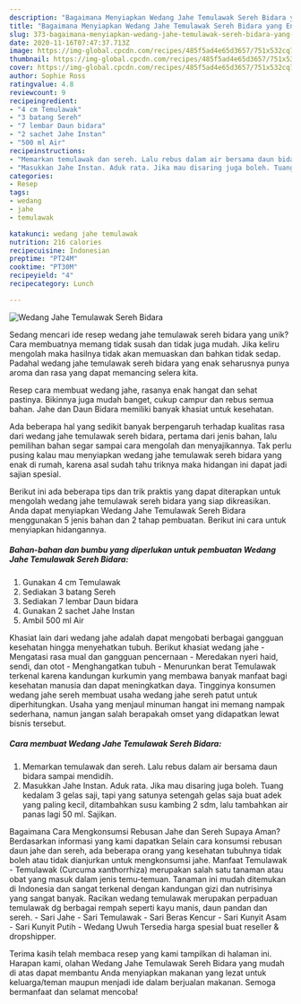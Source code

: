 ```yaml
---
description: "Bagaimana Menyiapkan Wedang Jahe Temulawak Sereh Bidara yang Enak"
title: "Bagaimana Menyiapkan Wedang Jahe Temulawak Sereh Bidara yang Enak"
slug: 373-bagaimana-menyiapkan-wedang-jahe-temulawak-sereh-bidara-yang-enak
date: 2020-11-16T07:47:37.713Z
image: https://img-global.cpcdn.com/recipes/485f5ad4e65d3657/751x532cq70/wedang-jahe-temulawak-sereh-bidara-foto-resep-utama.jpg
thumbnail: https://img-global.cpcdn.com/recipes/485f5ad4e65d3657/751x532cq70/wedang-jahe-temulawak-sereh-bidara-foto-resep-utama.jpg
cover: https://img-global.cpcdn.com/recipes/485f5ad4e65d3657/751x532cq70/wedang-jahe-temulawak-sereh-bidara-foto-resep-utama.jpg
author: Sophie Ross
ratingvalue: 4.8
reviewcount: 9
recipeingredient:
- "4 cm Temulawak"
- "3 batang Sereh"
- "7 lembar Daun bidara"
- "2 sachet Jahe Instan"
- "500 ml Air"
recipeinstructions:
- "Memarkan temulawak dan sereh. Lalu rebus dalam air bersama daun bidara sampai mendidih."
- "Masukkan Jahe Instan. Aduk rata. Jika mau disaring juga boleh. Tuang kedalam 3 gelas saji, tapi yang satunya setengah gelas saja buat adek yang paling kecil, ditambahkan susu kambing 2 sdm, lalu tambahkan air panas lagi 50 ml. Sajikan."
categories:
- Resep
tags:
- wedang
- jahe
- temulawak

katakunci: wedang jahe temulawak 
nutrition: 216 calories
recipecuisine: Indonesian
preptime: "PT24M"
cooktime: "PT30M"
recipeyield: "4"
recipecategory: Lunch

---
```



![Wedang Jahe Temulawak Sereh Bidara](https://img-global.cpcdn.com/recipes/485f5ad4e65d3657/751x532cq70/wedang-jahe-temulawak-sereh-bidara-foto-resep-utama.jpg)

Sedang mencari ide resep wedang jahe temulawak sereh bidara yang unik? Cara membuatnya memang tidak susah dan tidak juga mudah. Jika keliru mengolah maka hasilnya tidak akan memuaskan dan bahkan tidak sedap. Padahal wedang jahe temulawak sereh bidara yang enak seharusnya punya aroma dan rasa yang dapat memancing selera kita.

Resep cara membuat wedang jahe, rasanya enak hangat dan sehat pastinya. Bikinnya juga mudah banget, cukup campur dan rebus semua bahan. Jahe dan Daun Bidara memiliki banyak khasiat untuk kesehatan.

Ada beberapa hal yang sedikit banyak berpengaruh terhadap kualitas rasa dari wedang jahe temulawak sereh bidara, pertama dari jenis bahan, lalu pemilihan bahan segar sampai cara mengolah dan menyajikannya. Tak perlu pusing kalau mau menyiapkan wedang jahe temulawak sereh bidara yang enak di rumah, karena asal sudah tahu triknya maka hidangan ini dapat jadi sajian spesial.


Berikut ini ada beberapa tips dan trik praktis yang dapat diterapkan untuk mengolah wedang jahe temulawak sereh bidara yang siap dikreasikan. Anda dapat menyiapkan Wedang Jahe Temulawak Sereh Bidara menggunakan 5 jenis bahan dan 2 tahap pembuatan. Berikut ini cara untuk menyiapkan hidangannya.

<!--inarticleads1-->

##### Bahan-bahan dan bumbu yang diperlukan untuk pembuatan Wedang Jahe Temulawak Sereh Bidara:

1. Gunakan 4 cm Temulawak
1. Sediakan 3 batang Sereh
1. Sediakan 7 lembar Daun bidara
1. Gunakan 2 sachet Jahe Instan
1. Ambil 500 ml Air


Khasiat lain dari wedang jahe adalah dapat mengobati berbagai gangguan kesehatan hingga menyehatkan tubuh. Berikut khasiat wedang jahe - Mengatasi rasa mual dan gangguan pencernaan - Meredakan nyeri haid, sendi, dan otot - Menghangatkan tubuh - Menurunkan berat Temulawak terkenal karena kandungan kurkumin yang membawa banyak manfaat bagi kesehatan manusia dan dapat meningkatkan daya. Tingginya konsumen wedang jahe sereh membuat usaha wedang jahe sereh patut untuk diperhitungkan. Usaha yang menjaul minuman hangat ini memang nampak sederhana, namun jangan salah berapakah omset yang didapatkan lewat bisnis tersebut. 

<!--inarticleads2-->

##### Cara membuat Wedang Jahe Temulawak Sereh Bidara:

1. Memarkan temulawak dan sereh. Lalu rebus dalam air bersama daun bidara sampai mendidih.
1. Masukkan Jahe Instan. Aduk rata. Jika mau disaring juga boleh. Tuang kedalam 3 gelas saji, tapi yang satunya setengah gelas saja buat adek yang paling kecil, ditambahkan susu kambing 2 sdm, lalu tambahkan air panas lagi 50 ml. Sajikan.


Bagaimana Cara Mengkonsumsi Rebusan Jahe dan Sereh Supaya Aman? Berdasarkan informasi yang kami dapatkan Selain cara konsumsi rebusan daun jahe dan sereh, ada beberapa orang yang kesehatan tubuhnya tidak boleh atau tidak dianjurkan untuk mengkonsumsi jahe. Manfaat Temulawak - Temulawak (Curcuma xanthorrhiza) merupakan salah satu tanaman atau obat yang masuk dalam jenis temu-temuan. Tanaman ini mudah ditemukan di Indonesia dan sangat terkenal dengan kandungan gizi dan nutrisinya yang sangat banyak. Racikan wedang temulawak merupakan perpaduan temulawak dg berbagai rempah seperti kayu manis, daun pandan dan sereh. - Sari Jahe - Sari Temulawak - Sari Beras Kencur - Sari Kunyit Asam - Sari Kunyit Putih - Wedang Uwuh Tersedia harga spesial buat reseller &amp; dropshipper. 

Terima kasih telah membaca resep yang kami tampilkan di halaman ini. Harapan kami, olahan Wedang Jahe Temulawak Sereh Bidara yang mudah di atas dapat membantu Anda menyiapkan makanan yang lezat untuk keluarga/teman maupun menjadi ide dalam berjualan makanan. Semoga bermanfaat dan selamat mencoba!
